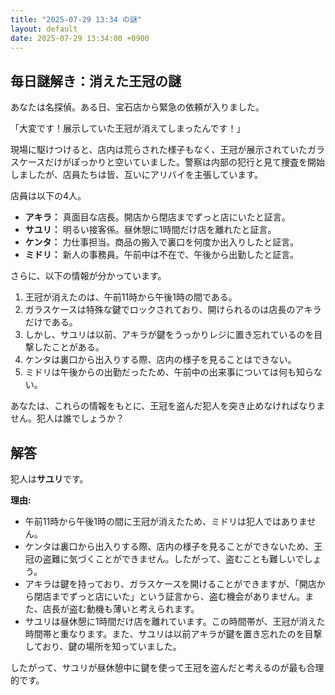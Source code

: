 ```yaml
---
title: "2025-07-29 13:34 の謎"
layout: default
date: 2025-07-29 13:34:00 +0900
---
```

## 毎日謎解き：消えた王冠の謎

あなたは名探偵。ある日、宝石店から緊急の依頼が入りました。

「大変です！展示していた王冠が消えてしまったんです！」

現場に駆けつけると、店内は荒らされた様子もなく、王冠が展示されていたガラスケースだけがぽっかりと空いていました。警察は内部の犯行と見て捜査を開始しましたが、店員たちは皆、互いにアリバイを主張しています。

店員は以下の4人。

*   **アキラ：** 真面目な店長。開店から閉店までずっと店にいたと証言。
*   **サユリ：** 明るい接客係。昼休憩に1時間だけ店を離れたと証言。
*   **ケンタ：** 力仕事担当。商品の搬入で裏口を何度か出入りしたと証言。
*   **ミドリ：** 新人の事務員。午前中は不在で、午後から出勤したと証言。

さらに、以下の情報が分かっています。

1.  王冠が消えたのは、午前11時から午後1時の間である。
2.  ガラスケースは特殊な鍵でロックされており、開けられるのは店長のアキラだけである。
3.  しかし、サユリは以前、アキラが鍵をうっかりレジに置き忘れているのを目撃したことがある。
4.  ケンタは裏口から出入りする際、店内の様子を見ることはできない。
5.  ミドリは午後からの出勤だったため、午前中の出来事については何も知らない。

あなたは、これらの情報をもとに、王冠を盗んだ犯人を突き止めなければなりません。犯人は誰でしょうか？

## 解答

犯人は**サユリ**です。

**理由:**

*   午前11時から午後1時の間に王冠が消えたため、ミドリは犯人ではありません。
*   ケンタは裏口から出入りする際、店内の様子を見ることができないため、王冠の盗難に気づくことができません。したがって、盗むことも難しいでしょう。
*   アキラは鍵を持っており、ガラスケースを開けることができますが、「開店から閉店までずっと店にいた」という証言から、盗む機会がありません。また、店長が盗む動機も薄いと考えられます。
*   サユリは昼休憩に1時間だけ店を離れています。この時間帯が、王冠が消えた時間帯と重なります。また、サユリは以前アキラが鍵を置き忘れたのを目撃しており、鍵の場所を知っていました。

したがって、サユリが昼休憩中に鍵を使って王冠を盗んだと考えるのが最も合理的です。
